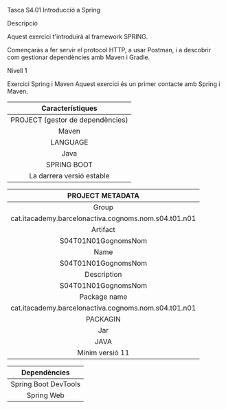 Tasca S4.01 Introducció a Spring

Descripció

Aquest exercici t'introduirà al framework SPRING.

Començaràs a fer servir el protocol HTTP, a usar Postman, i a descobrir com gestionar dependències amb Maven i Gradle.

Nivell 1

Exercici Spring i Maven
Aquest exercici és un primer contacte amb Spring i Maven.

| Característiques |
| :---: |
| PROJECT (gestor de dependències) |
| Maven  |
| LANGUAGE |
| Java |
| SPRING BOOT |
| La darrera versió estable |

| PROJECT METADATA |
| :---: |
| Group |
| cat.itacademy.barcelonactiva.cognoms.nom.s04.t01.n01 |
| Artifact |
| S04T01N01GognomsNom |
| Name |
| S04T01N01GognomsNom |
| Description |
| S04T01N01GognomsNom |
| Package name |
| cat.itacademy.barcelonactiva.cognoms.nom.s04.t01.n01 |
| PACKAGIN |
| Jar |
| JAVA |
| Mínim versió 11 | 

| Dependències |
| :---: |
| Spring Boot DevTools |
| Spring Web |
